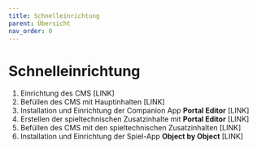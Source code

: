 ```yaml
---
title: Schnelleinrichtung
parent: Übersicht
nav_order: 0
---
```


# Schnelleinrichtung

1. Einrichtung des CMS [LINK]
2. Befüllen des CMS mit Hauptinhalten [LINK]
3. Installation und Einrichtung der Companion App __Portal Editor__ [LINK]
4. Erstellen der spieltechnischen Zusatzinhalte mit __Portal Editor__ [LINK]
5. Befüllen des CMS mit den spieltechnischen Zusatzinhalten [LINK]
6. Installation und Einrichtung der Spiel-App __Object by Object__ [LINK]
